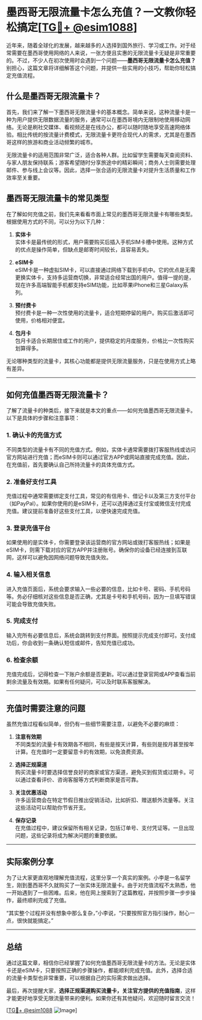 # 墨西哥无限流量卡怎么充值？一文教你轻松搞定[[TG💪+ @esim1088](https://t.me/s/esim1088)]

近年来，随着全球化的发展，越来越多的人选择到国外旅行、学习或工作。对于经常需要在墨西哥使用网络的人来说，一张方便且实惠的无限流量卡无疑是非常重要的。不过，不少人在初次使用时会遇到一个问题——**墨西哥无限流量卡怎么充值？** 别担心，这篇文章将详细解答这个问题，并提供一些实用的小技巧，帮助你轻松搞定充值流程。

## 什么是墨西哥无限流量卡？

首先，我们来了解一下墨西哥无限流量卡的基本概念。简单来说，这种流量卡是一种为用户提供无限数据流量的服务，通常可以在墨西哥境内无限制地使用移动网络。无论是刷社交媒体、看视频还是在线办公，都可以随时随地享受高速网络体验。相比传统的按流量计费模式，无限流量卡更符合现代人的需求，尤其是在墨西哥这样的旅游和商业活动频繁的城市。

无限流量卡的适用范围非常广泛，适合各种人群。比如留学生需要每天查阅资料、与家人朋友保持联系；游客希望随时分享旅途中的精彩瞬间；商务人士则需要处理邮件、参与线上会议等。因此，选择一张合适的无限流量卡对提升生活质量和工作效率至关重要。

## 墨西哥无限流量卡的常见类型

在了解如何充值之前，我们先来看看市面上常见的墨西哥无限流量卡有哪些类型。根据使用方式的不同，可以分为以下几种：

1. **实体卡**  
   实体卡是最传统的形式，用户需要购买后插入手机SIM卡槽中使用。这种方式的优点是操作简单，但缺点是邮寄时间较长，且容易丢失。

2. **eSIM卡**  
   eSIM卡是一种虚拟SIM卡，可以直接通过网络下载到手机中。它的优点是无需更换实体卡，支持多运营商切换，非常适合经常出国的用户。值得一提的是，现在许多高端智能手机都支持eSIM功能，比如苹果iPhone和三星Galaxy系列。

3. **预付费卡**  
   预付费卡是一种一次性使用的流量卡，适合短期停留的用户。购买后激活即可使用，价格相对便宜。

4. **包月卡**  
   包月卡适合长期居住或工作的用户，提供稳定的月度服务，价格比一次性购买划算得多。

无论哪种类型的流量卡，其核心功能都是提供无限流量服务，只是在使用方式上略有差异。

---

## 如何充值墨西哥无限流量卡？

了解了流量卡的种类后，接下来就是本文的重点——如何充值墨西哥无限流量卡。以下是具体的步骤和注意事项：

### 1. 确认卡的充值方式

不同类型的流量卡有不同的充值方式。例如，实体卡通常需要拨打客服热线或访问官方网站进行充值；而eSIM卡则可以通过官方APP或网站直接完成充值。因此，在充值前，首先要确认自己所持流量卡的具体充值方式。

### 2. 准备好支付工具

充值过程中通常需要绑定支付工具，常见的有信用卡、借记卡以及第三方支付平台（如PayPal）。如果你使用的是eSIM卡，还可以选择通过支付宝或微信支付完成充值。建议提前准备好这些支付工具，以便快速完成充值。

### 3. 登录充值平台

如果使用的是实体卡，你需要登录该运营商的官方网站或拨打客服热线；如果是eSIM卡，则需下载对应的官方APP并注册账号。确保你的设备已经连接到互联网，这样可以避免因网络问题导致充值失败。

### 4. 输入相关信息

进入充值页面后，系统会要求输入一些必要的信息，比如卡号、密码、手机号码等。务必仔细核对这些信息是否正确，尤其是卡号和手机号码，因为一旦填写错误可能会导致充值失败。

### 5. 完成支付

输入完所有必要信息后，系统会跳转到支付界面。按照提示完成支付即可。支付成功后，你会收到一条确认短信或邮件，告知充值已成功。

### 6. 检查余额

充值完成后，记得检查一下账户余额是否更新。可以通过登录官网或APP查看当前剩余流量及有效期。如果有任何疑问，可以及时联系客服解决。

---

## 充值时需要注意的问题

虽然充值过程看似简单，但仍有一些细节需要注意，以避免不必要的麻烦：

1. **注意有效期**  
   不同类型的流量卡有效期各不相同，有些是按天计算，有些则是按月甚至按年计算。在充值时一定要留意卡的有效期，以免浪费资源。

2. **选择正规渠道**  
   购买流量卡时要选择信誉良好的商家或官方渠道，避免买到假货或过期卡。可以通过查看评价、咨询客服等方式判断商家是否可靠。

3. **关注优惠活动**  
   许多运营商会在特定节假日推出促销活动，比如折扣、赠送额外流量等。关注这些活动可以帮助你节省开支。

4. **保存记录**  
   在充值过程中，建议保留所有相关记录，包括订单号、支付凭证等。一旦出现问题，这些记录将成为解决问题的重要依据。

---

## 实际案例分享

为了让大家更直观地理解充值流程，这里分享一个真实的案例。小李是一名留学生，刚到墨西哥不久就购买了一张实体无限流量卡。由于对充值流程不太熟悉，他一开始遇到了一些困难。后来，他在网上搜索到了这篇教程，并按照步骤一步步操作，最终顺利完成了充值。

“其实整个过程并没有想象中那么复杂，”小李说，“只要按照官方指引操作，耐心一点，很快就能搞定。”

---

## 总结

通过这篇文章，相信你已经掌握了如何充值墨西哥无限流量卡的方法。无论是实体卡还是eSIM卡，只要按照正确的步骤操作，都能顺利完成充值。此外，选择合适的流量卡类型也非常重要，可以根据自己的实际需求做出选择。

最后，再次提醒大家，**选择正规渠道购买流量卡，关注官方提供的充值指南**，这样才能更好地享受无限流量带来的便利。如果你还有其他疑问，欢迎随时留言交流！

[[TG💪+ @esim1088](https://t.me/s/esim1088) ![Image](https://i.postimg.cc/4NQfJmqS/Snipaste-2025-05-13-00-14-12.png)]